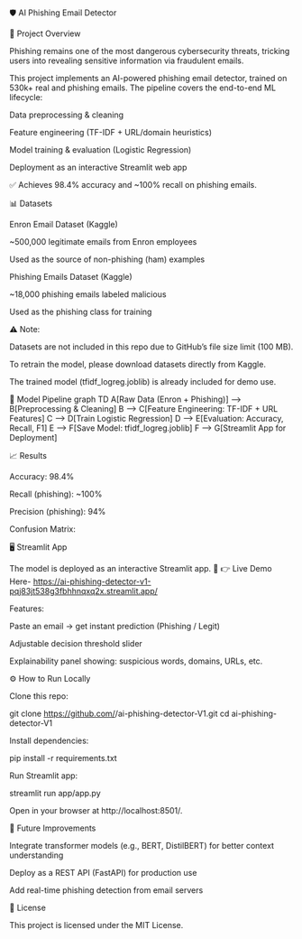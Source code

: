 🛡️ AI Phishing Email Detector

📌 Project Overview

Phishing remains one of the most dangerous cybersecurity threats, tricking users into revealing sensitive information via fraudulent emails.

This project implements an AI-powered phishing email detector, trained on 530k+ real and phishing emails. The pipeline covers the end-to-end ML lifecycle:

Data preprocessing & cleaning

Feature engineering (TF-IDF + URL/domain heuristics)

Model training & evaluation (Logistic Regression)

Deployment as an interactive Streamlit web app

✅ Achieves 98.4% accuracy and ~100% recall on phishing emails.

📊 Datasets

Enron Email Dataset (Kaggle)

~500,000 legitimate emails from Enron employees

Used as the source of non-phishing (ham) examples

Phishing Emails Dataset (Kaggle)

~18,000 phishing emails labeled malicious

Used as the phishing class for training

⚠️ Note:

Datasets are not included in this repo due to GitHub’s file size limit (100 MB).

To retrain the model, please download datasets directly from Kaggle.

The trained model (tfidf_logreg.joblib) is already included for demo use.

🧠 Model Pipeline
graph TD
A[Raw Data (Enron + Phishing)] --> B[Preprocessing & Cleaning]
B --> C[Feature Engineering: TF-IDF + URL Features]
C --> D[Train Logistic Regression]
D --> E[Evaluation: Accuracy, Recall, F1]
E --> F[Save Model: tfidf_logreg.joblib]
F --> G[Streamlit App for Deployment]

📈 Results

Accuracy: 98.4%

Recall (phishing): ~100%

Precision (phishing): 94%

Confusion Matrix:




🖥️ Streamlit App

The model is deployed as an interactive Streamlit app.
📌 👉 Live Demo Here- https://ai-phishing-detector-v1-pqj83jt538g3fbhhnqxq2x.streamlit.app/

Features:

Paste an email → get instant prediction (Phishing / Legit)

Adjustable decision threshold slider

Explainability panel showing: suspicious words, domains, URLs, etc.



⚙️ How to Run Locally

Clone this repo:

git clone https://github.com/<your-username>/ai-phishing-detector-V1.git
cd ai-phishing-detector-V1


Install dependencies:

pip install -r requirements.txt


Run Streamlit app:

streamlit run app/app.py


Open in your browser at http://localhost:8501/.

🔮 Future Improvements

Integrate transformer models (e.g., BERT, DistilBERT) for better context understanding

Deploy as a REST API (FastAPI) for production use

Add real-time phishing detection from email servers

📜 License

This project is licensed under the MIT License.
